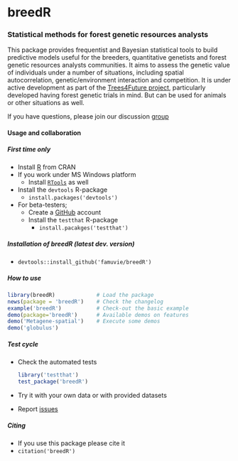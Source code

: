 breedR
======

### Statistical methods for forest genetic resources analysts

This package provides frequentist and Bayesian statistical tools to build predictive models useful for the breeders, quantitative genetists and forest genetic resources analysts communities. It aims to assess the genetic value of individuals under a number of situations, including spatial autocorrelation, genetic/environment interaction and competition. It is under active development as part of the [Trees4Future project](http://www.trees4future.eu/ "T4F"), particularly developed having forest genetic trials in mind. But can be used for animals or other situations as well.

If you have questions, please join our discussion [group](http://groups.google.com/group/breedr)

#### Usage and collaboration

##### First time only
- Install [R](http://cran.r-project.org/ "CRAN") from CRAN
- If you work under MS Windows platform
  - Install [`RTools`](http://cran.r-project.org/bin/windows/Rtools/) as well
- Install the `devtools` R-package
  - `install.packages('devtools')`
- For beta-testers;
  - Create a [GitHub](https://github.com/join) account
  - Install the `testthat` R-package
    - `install.pacakges('testthat')`

##### Installation of breedR (latest dev. version)
  - `devtools::install_github('famuvie/breedR')`

##### How to use
  ```R
  library(breedR)             # Load the package
  news(package = 'breedR')    # Check the changelog
  example('breedR')           # Check-out the basic example
  demo(package='breedR')      # Available demos on features
  demo('Metagene-spatial')    # Execute some demos
  demo('globulus')
  ```

##### Test cycle
- Check the automated tests
  ```R
  library('testthat')
  test_package('breedR')
  ```
  
- Try it with your own data or with provided datasets
- Report [issues](https://github.com/famuvie/breedR/issues "Issues page")

##### Citing
- If you use this package please cite it
- `citation('breedR')`
